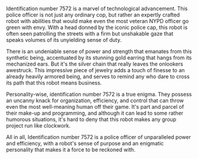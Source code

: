 Identification number 7572 is a marvel of technological advancement. This police officer is not just any ordinary cop, but rather an expertly crafted robot with abilities that would make even the most veteran NYPD officer go green with envy. With a head donned by the iconic police cap, this robot is often seen patrolling the streets with a firm but unshakable gaze that speaks volumes of its unyielding sense of duty.

There is an undeniable sense of power and strength that emanates from this synthetic being, accentuated by its stunning gold earring that hangs from its mechanized ears. But it's the silver chain that really leaves the onlookers awestruck. This impressive piece of jewelry adds a touch of finesse to an already heavily armored being, and serves to remind any who dare to cross its path that this robot means business.

Personality-wise, identification number 7572 is a true enigma. They possess an uncanny knack for organization, efficiency, and control that can throw even the most well-meaning human off their game. It's part and parcel of their make-up and programming, and although it can lead to some rather humorous situations, it's hard to deny that this robot makes any group project run like clockwork.

All in all, Identification number 7572 is a police officer of unparalleled power and efficiency, with a robot's sense of purpose and an enigmatic personality that makes it a force to be reckoned with.